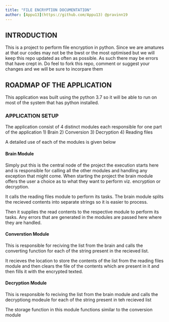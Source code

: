 ```yaml
---
title: "FILE ENCRYPTION DOCUMENTATION"
author: [Appu13](https://github.com/Appu13) @pravinn19
---
```


## INTRODUCTION
This is a project to perform file encryption in python. Since we are amatures at that our codes may not be the bwst or the most optimised but we will keep this repo updated as often as possible. As such there may be errors that have crept in. Do feel to fork this repo, comment or suggest your changes and we will be sure to incorpare them

## ROADMAP OF THE APPLICATION

This application was built using the python 3.7 so it will be able to run on most of the system that has python installed.

### APPLICATION SETUP
The application consist of 4 distinct modules each responsible for one part of the application
    1) Brain 
    2) Conversion
    3) Decryption
    4) Reading files

A detailed use of each of the modules is given below

#### **Brain Module**

Simply put this is the central node of the project the execution starts here and is responsible for calling all the other modules and handling any exception that might come. When starting the project the brain module offers the user a choice as to what they want to perform viz. encryption or decryption. 

It calls the reading files module to perform its tasks. The brain module splits the recieved contents into separate strings so it is easier to process.

Then it supplies the read contents to the respective module to perform its tasks. Any errors that are generated in the modules are passed here where they are handled.

#### **Converstion Module**

This is responsible for reciving the list from the brain and calls the converting function for each of the string present in the recieved list.

It recieves the location to store the contents of the list from the reading files module and then clears the file of the contents which are present in it and then fills it with the encrypted texted.

#### **Decryption Module**

This is responsible fo reciving the list from the brain module and calls the decryptiong modeule for each of the string present in teh recieved list

The storage function in this module functions similar to the conversion module

